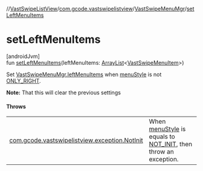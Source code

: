 //[VastSwipeListView](../../../index.md)/[com.gcode.vastswipelistview](../index.md)/[VastSwipeMenuMgr](index.md)/[setLeftMenuItems](set-left-menu-items.md)

# setLeftMenuItems

[androidJvm]\
fun [setLeftMenuItems](set-left-menu-items.md)(leftMenuItems: [ArrayList](https://kotlinlang.org/api/latest/jvm/stdlib/kotlin.collections/-array-list/index.html)<[VastSwipeMenuItem](../../com.gcode.vastswipelistview.model/-vast-swipe-menu-item/index.md)>)

Set [VastSwipeMenuMgr.leftMenuItems](left-menu-items.md) when [menuStyle](menu-style.md) is not [ONLY_RIGHT](../../com.gcode.vastswipelistview.annotation/-vast-swipe-list-view-constant/-o-n-l-y_-r-i-g-h-t.md).

**Note:** That this will clear the previous settings

#### Throws

| | |
|---|---|
| [com.gcode.vastswipelistview.exception.NotInit](../../com.gcode.vastswipelistview.exception/-not-init/index.md) | When [menuStyle](menu-style.md) is equals to [NOT_INIT](../../com.gcode.vastswipelistview.annotation/-vast-swipe-list-view-constant/-n-o-t_-i-n-i-t.md),     then throw an exception. |
